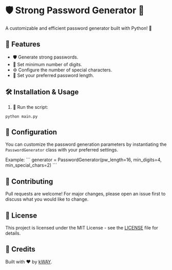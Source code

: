 # 🛡️ Strong Password Generator 🚀
A customizable and efficient password generator built with Python! 🐍

## 🌟 Features
- 🛡️ Generate strong passwords.
- 🔢 Set minimum number of digits.
- ⚙️ Configure the number of special characters.
- 🎨 Set your preferred password length.

## 🛠 Installation & Usage
1. 🚀 Run the script:
```
python main.py
```

## 🔧 Configuration
You can customize the password generation parameters by instantiating the `PasswordGenerator` class with your preferred settings.

Example:
\```
generator = PasswordGenerator(pw_length=16, min_digits=4, min_special_chars=2)
\```

## 🤝 Contributing
Pull requests are welcome! For major changes, please open an issue first to discuss what you would like to change.

## 📜 License
This project is licensed under the MIT License - see the [LICENSE](LICENSE.md) file for details.

## 🌟 Credits

Built with ❤️ by [kWAY](https://github.com/kWAYTV).